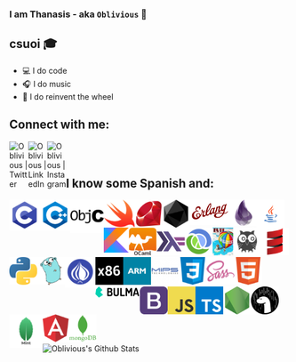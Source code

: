 ### I am Thanasis - aka `Oblivious` 👋

## csuoi 🎓
- 💻 I do code
- 🎧 I do music
- 🤔 I do reinvent the wheel

## Connect with me:

[<img align="left" alt="Oblivious | Twitter" width="34px" src="https://cdn.jsdelivr.net/npm/simple-icons@v3/icons/twitter.svg" />][twitter]
[<img align="left" alt="Oblivious | LinkedIn" width="34px" src="https://cdn.jsdelivr.net/npm/simple-icons@v3/icons/linkedin.svg" />][linkedin]
[<img align="left" alt="Oblivious | Instagram" width="34px" src="https://cdn.jsdelivr.net/npm/simple-icons@v3/icons/instagram.svg" />][instagram]

<br />
<br />

## I know some Spanish and:

<img align="left" height="55" src="https://github.com/Oblivious-Oblivious/Oblivious-Oblivious/blob/master/c.png" />
<img align="left" height="55" src="https://github.com/Oblivious-Oblivious/Oblivious-Oblivious/blob/master/c++.png">
<img align="left" height="60" src="https://github.com/Oblivious-Oblivious/Oblivious-Oblivious/blob/master/objective_c.png" />
<img align="left" height="50" src="https://github.com/Oblivious-Oblivious/Oblivious-Oblivious/blob/master/swift.png" />
<img align="left" height="50" src="https://github.com/Oblivious-Oblivious/Oblivious-Oblivious/blob/master/ruby.png" />
<img align="left" height="50" src="https://github.com/Oblivious-Oblivious/Oblivious-Oblivious/blob/master/crystal.png" />
<img align="left" height="45" src="https://github.com/Oblivious-Oblivious/Oblivious-Oblivious/blob/master/erlang.png" />
<img align="left" height="47" src="https://github.com/Oblivious-Oblivious/Oblivious-Oblivious/blob/master/elixir.png" />
<img align="left" height="50" src="https://github.com/Oblivious-Oblivious/Oblivious-Oblivious/blob/master/java.png" />
<img align="left" height="45" src="https://github.com/Oblivious-Oblivious/Oblivious-Oblivious/blob/master/kotlin.png" />
<img height="50" src="https://github.com/Oblivious-Oblivious/Oblivious-Oblivious/blob/master/scala.png" />

<img align="left" height="50" src="https://github.com/Oblivious-Oblivious/Oblivious-Oblivious/blob/master/ocaml.png" />
<img align="left" height="50" src="https://github.com/Oblivious-Oblivious/Oblivious-Oblivious/blob/master/haskell.png" />
<img align="left" height="50" src="https://github.com/Oblivious-Oblivious/Oblivious-Oblivious/blob/master/clojure.png" />
<img align="left" height="50" src="https://github.com/Oblivious-Oblivious/Oblivious-Oblivious/blob/master/smalltalk.png" />
<img align="left" height="50" src="https://github.com/Oblivious-Oblivious/Oblivious-Oblivious/blob/master/prolog.png" />
<img align="left" height="50" src="https://github.com/Oblivious-Oblivious/Oblivious-Oblivious/blob/master/python.png" />
<img align="left" height="50" src="https://github.com/Oblivious-Oblivious/Oblivious-Oblivious/blob/master/go.png" />
<img align="left" height="55" src="https://github.com/Oblivious-Oblivious/Oblivious-Oblivious/blob/master/perl.png" />
<img align="left" height="50" src="https://github.com/Oblivious-Oblivious/Oblivious-Oblivious/blob/master/assembly.png" />
<img align="left" height="50" src="https://github.com/Oblivious-Oblivious/Oblivious-Oblivious/blob/master/arm.png" />
<img align="left" height="50" src="https://github.com/Oblivious-Oblivious/Oblivious-Oblivious/blob/master/mips.png" />
<img height="50" src="https://github.com/Oblivious-Oblivious/Oblivious-Oblivious/blob/master/html.png" />

<img align="left" height="50" src="https://github.com/Oblivious-Oblivious/Oblivious-Oblivious/blob/master/css.png" />
<img align="left" height="50" src="https://github.com/Oblivious-Oblivious/Oblivious-Oblivious/blob/master/sass.png" />
<img align="left" height="20" src="https://github.com/Oblivious-Oblivious/Oblivious-Oblivious/blob/master/bulma.png" />
<img align="left" height="50" src="https://github.com/Oblivious-Oblivious/Oblivious-Oblivious/blob/master/bootstrap.png" />
<img align="left" height="50" src="https://github.com/Oblivious-Oblivious/Oblivious-Oblivious/blob/master/javascript.png" />
<img align="left" height="50" src="https://github.com/Oblivious-Oblivious/Oblivious-Oblivious/blob/master/typescript.png" />
<img align="left" height="50" src="https://github.com/Oblivious-Oblivious/Oblivious-Oblivious/blob/master/nodejs.png" />
<img align="left" height="50" src="https://github.com/Oblivious-Oblivious/Oblivious-Oblivious/blob/master/deno.png" />
<img align="left" height="60" src="https://github.com/Oblivious-Oblivious/Oblivious-Oblivious/blob/master/mint.png" />
<img align="left" height="50" src="https://github.com/Oblivious-Oblivious/Oblivious-Oblivious/blob/master/angular.png" />
<img height="50" src="https://github.com/Oblivious-Oblivious/Oblivious-Oblivious/blob/master/mongodb.png" />

<br />

<img align="left" alt="Oblivious's Github Stats" src="https://github-readme-stats.vercel.app/api?username=Oblivious-Oblivious&show_icons=true&hide_border=true" />

[twitter]: https://www.twitter.com/itsoblivious99
[linkedin]: https://www.linkedin.com/in/thanassis-papapostolou-593784155/
[instagram]: https://www.instagram.com/thanasis_papap/

